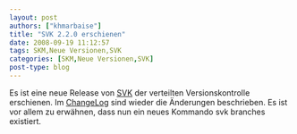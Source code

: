 ```yaml
---
layout: post
authors: ["khmarbaise"]
title: "SVK 2.2.0 erschienen"
date: 2008-09-19 11:12:57
tags: SKM,Neue Versionen,SVK
categories: [SKM,Neue Versionen,SVK]
post-type: blog
---
```

Es ist eine neue Release von <a href="http://search.cpan.org/~clkao/SVK-v2.2.0/"  title="SVK 2.2.0 RC1">SVK</a> der verteilten Versionskontrolle erschienen. Im <a href="http://search.cpan.org/src/CLKAO/SVK-v2.2.0/CHANGES"  title="ChangeLog">ChangeLog</a> sind wieder die Änderungen beschrieben. Es ist vor allem zu erwähnen, dass nun ein neues Kommando svk branches existiert.
